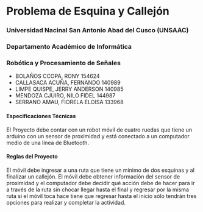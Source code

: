 # Problema de Esquina y Callejón

### Universidad Nacinal San Antonio Abad del Cusco (UNSAAC)
### Departamento Académico de Informática
### Robótica y Procesamiento de Señales

- BOLAÑOS CCOPA, RONY				        154624
- CALLASACA ACUÑA, FERNANDO         140989
- LIMPE QUISPE, JERRY ANDERSON      140985
- MENDOZA CJUIRO, NILO FIDEL        144987
- SERRANO AMAU, FIORELA ELOISA      133968

#### Especificaciones Técnicas

El Proyecto debe contar con un robot móvil de cuatro ruedas que tiene un arduino con un sensor de proximidad y está conectado a un computador medio de una línea de Bluetooth.

#### Reglas del Proyecto

El móvil debe ingresar a una ruta que tiene un mínimo de dos esquinas y al finalizar un callejón.  El móvil debe obtener información del sensor de proximidad y el computador debe decidir qué acción debe de hacer para ir a través de la ruta sin chocar llegar hasta el final y regresar por la misma ruta si el móvil toca hace tiene que regresar hasta el inicio sólo tendrán tres opciones para realizar y completar la actividad.

